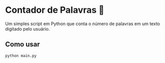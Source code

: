 # Contador de Palavras 📝

Um simples script em Python que conta o número de palavras em um texto digitado pelo usuário.

## Como usar

```bash
python main.py
